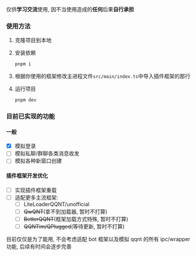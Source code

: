 仅供**学习交流**使用, 因不当使用造成的**任何**后果**自行承担**

### 使用方法
1. 克隆项目到本地
2. 安装依赖
   ```bash
   pnpm i
   ```

3. 根据你使用的框架修改主进程文件`src/main/index.ts`中导入插件框架的那行
4. 运行项目
   ```bash
   pnpm dev
   ```

### 目前已实现的功能
#### 一般
- [x] 模拟登录
- [ ] 模拟私聊/群聊各类消息收发
- [ ] 模拟各种新窗口创建

#### 插件框架开发优化
- [ ] 实现插件框架重载
- [ ] 适配更多主流框架:
  - [ ] LiteLoaderQQNT/unofficial
  - [ ] ~~QwQNT~~(拿不到加载器, 暂时不打算)
  - [ ] ~~BetterQQNT~~(框架加载方式特殊, 暂时不打算)
  - [ ] ~~QQNTim/QPlugged~~(等待更新, 暂时不打算)

目前仅仅是为了能用, 不会考虑适配 bot 框架以及模拟 qqnt 的所有 ipc/wrapper 功能, 后续有时间会逐步完善
